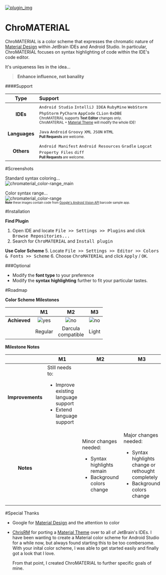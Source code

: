 <!-- ========================================================== -->
[![plugin_img]][plugin_link]

# ChroMATERIAL
ChroMATERIAL is a color scheme that expresses the chromatic nature of [Material Design][material] within JetBrain IDEs and Android Studio. In particular, ChroMATERIAL focuses on syntax highlighting of code within the IDE's code editor. 

It's uniqueness lies in the idea...

> **Enhance influence, not banality**

####Support

| Type          | Support |
| :-----------: | :------ |
| **IDEs**      | <kbd>Android Studio</kbd> <kbd>IntelliJ IDEA</kbd> <kbd> RubyMine</kbd> <kbd>WebStorm</kbd> <kbd>PhpStorm</kbd> <kbd>PyCharm</kbd> <kbd>AppCode</kbd> <kbd>CLion</kbd> <kbd>0xDBE</kbd> <br><sub><sup>ChroMATERIAL supports **Text Editor** changes only. <br>ChroMATERIAL + [Material Theme][chris-rm_theme] will modify the whole IDE!</sup></sub> |
|||
| **Languages** | <kbd>Java</kbd> <kbd>Android</kbd> <kbd>Groovy</kbd> <kbd>XML</kbd> <kbd>JSON</kbd> <kbd>HTML</kbd> <br><sub><sup>**Pull Requests** are welcome.</sup></sub> |
|||
| **Others**    | <kbd>Android Manifest</kbd> <kbd>Android Resources</kbd> <kbd>Gradle</kbd> <kbd>Logcat</kbd> <kbd>Property Files</kbd> <kbd>diff</kbd> <br><sub><sup>**Pull Requests** are welcome.</sup></sub> |

<!-- ========================================================== -->
#Screenshots

Standard syntax coloring...<br>
![chromaterial_color-range_main][img_normal]

Color syntax range...<br>
![chromaterial_color-range][img_range]
<br><sub><sup>**Note** these images contain code from [Google's Android Vision API][android-vision] barcode sample app. </sup></sub>

<!-- ========================================================== -->
#Installation

**Find Plugin**
 1. Open IDE and locate <kbd>File >> Settings >> Plugins</kbd> and click <kbd>Browse Repositories...</kbd>
 3. Search for <kbd>ChroMATERIAL</kbd> and <kbd>Install plugin</kbd>

<!--
####Manual
Install ChroMATERIAL. This does NOT provide automatic updates.

**Retrieve from the Internet**
 1. Download <kbd>[ChroMATERIAL][jar] Jar file</kbd>.

**Install Color Scheme**
 2. Open IDE and locate <kbd>File >> Import Settings...</kbd>.
 3. Locate the <kbd>ChroMATERIAL Jar file</kbd> in the list, click <kbd>OK</kbd> 
 4. Check <kbd>Editor Colors</kbd> and click <kbd>OK</kbd>.
-->

**Use Color Scheme** 
 5. Locate <kbd>File >> Settings >> Editor >> Colors & Fonts >> Scheme</kbd> 
 6. Choose <kbd>ChroMATERIAL</kbd> and click <kbd>Apply</kbd> / <kbd>OK</kbd>.

###Optional

 - Modify the **font type** to your preference
 - Modify the **syntax highlighting** further to fit your particular tastes.
 
<!-- ========================================================== -->
#Roadmap

**Color Scheme Milestones**

|              | M1      | M2       | M3    |
| :----------: | :-----: | :------: | :---: |
| **Achieved** | ![yes]  | ![no]    | ![no] |
|              | Regular | Darcula<br>compatible  | Light |

**Milestone Notes**

|                  | M1  | M2  | M3  |
| :--------------: | --- | --- | --- |
| **Improvements** | Still needs to:<ul><li>Improve existing language support<li>Extend language support |   |   |
| **Notes**        |     | Minor changes needed:<ul><li>Syntax highlights remain<li>Background colors change |  Major changes needed:<ul><li>Syntax highlights change or rethought completely<li>Background colors change |

<!-- ========================================================== -->
#Special Thanks

 - Google for [Material Design][material] and the attention to color
 
 - [ChrisRM][chris-rm] for porting a [Material Theme][chris-rm_theme] over to all of JetBrain's IDEs. I have been wanting to create a Material color scheme for Android Studio for a while now, but always found starting this to be too combersome. With your inital color scheme, I was able to get started easily and finally got a look that I love. 

   From that point, I created ChroMATERIAL to further specific goals of mine.

<!-- ===================== References ========================= -->

<!-- images -->
[img_normal]: https://cloud.githubusercontent.com/assets/8707125/10559945/814a770c-7536-11e5-99d4-efd4d03ea3f5.PNG
[img_range]: https://cloud.githubusercontent.com/assets/8707125/10559946/814af8bc-7536-11e5-8666-102db39305f0.PNG
[yes]: https://cloud.githubusercontent.com/assets/8707125/10560554/6e30a660-7549-11e5-95ec-a07b0c049339.png
[no]: https://cloud.githubusercontent.com/assets/8707125/10560555/7263eddc-7549-11e5-8939-bfd2d6141f11.png

<!-- links -->
[material]: http://www.google.co.kr/design/spec/material-design/introduction.html#
[android-vision]: https://github.com/googlesamples/android-vision
[chris-rm]: https://github.com/ChrisRM
[chris-rm_theme]: https://github.com/ChrisRM/material-theme-jetbrains

<!-- files -->
[jar]: install/ChroMATERIAL.jar

<!-- badges -->
[plugin_img]: https://img.shields.io/badge/JetBrain%20Plugin%20Repository%20ID-7998-blue.svg?style=flat-square
[plugin_link]: https://plugins.jetbrains.com/plugin/7998

